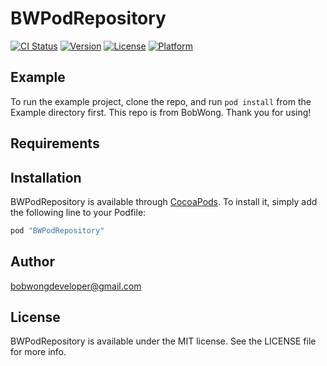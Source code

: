 # BWPodRepository

[![CI Status](http://img.shields.io/travis/bobwongdeveloper@gmail.com/BWPodRepository.svg?style=flat)](https://travis-ci.org/bobwongdeveloper@gmail.com/BWPodRepository)
[![Version](https://img.shields.io/cocoapods/v/BWPodRepository.svg?style=flat)](http://cocoapods.org/pods/BWPodRepository)
[![License](https://img.shields.io/cocoapods/l/BWPodRepository.svg?style=flat)](http://cocoapods.org/pods/BWPodRepository)
[![Platform](https://img.shields.io/cocoapods/p/BWPodRepository.svg?style=flat)](http://cocoapods.org/pods/BWPodRepository)

## Example

To run the example project, clone the repo, and run `pod install` from the Example directory first.
This repo is from BobWong.
Thank you for using!

## Requirements

## Installation

BWPodRepository is available through [CocoaPods](http://cocoapods.org). To install
it, simply add the following line to your Podfile:

```ruby
pod "BWPodRepository"
```

## Author

bobwongdeveloper@gmail.com

## License

BWPodRepository is available under the MIT license. See the LICENSE file for more info.
